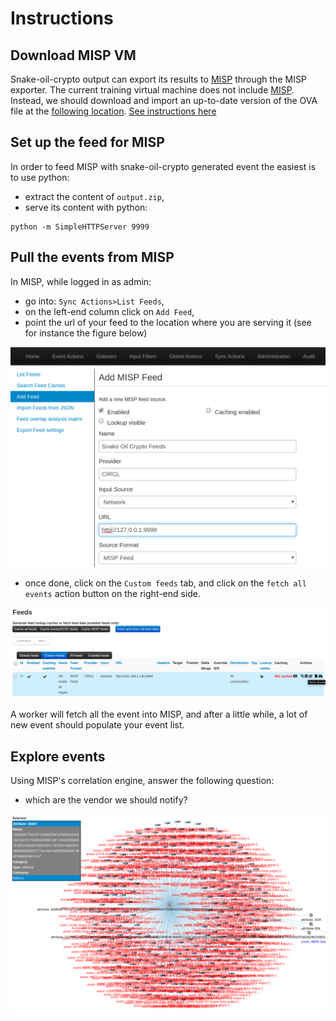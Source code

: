 # Instructions

## Download MISP VM
Snake-oil-crypto output can export its results to
[MISP](https://misp-project.org) through the MISP exporter. The current training
virtual machine does not include [MISP](https://misp-project.org). Instead, we
should download and import an up-to-date version of the OVA file at the
[following location](https://www.circl.lu/misp-images/latest/).
[See instructions here](https://www.misp-project.org/download/)

## Set up the feed for MISP

In order to feed MISP with snake-oil-crypto generated event the easiest is to use python:
* extract the content of `output.zip`,
* serve its content with python:
```shell
python -m SimpleHTTPServer 9999
```

## Pull the events from MISP

In MISP, while logged in as admin: 
* go into: `Sync Actions>List Feeds`,
* on the left-end column click on `Add Feed`,
* point the url of your feed to the location where you are serving it (see for instance the figure below)

![adding the feed into MISP](feed.png)

* once done, click on the `Custom feeds` tab, and click on the `fetch all events` action button on the right-end side.

![pull feed event into MISP](feed1.png)

A worker will fetch all the event into MISP, and after a little while, a lot of new event should populate your event list.

## Explore events

Using MISP's correlation engine, answer the following question:

* which are the vendor we should notify?

![explore events in MISP](../../misp.png)
